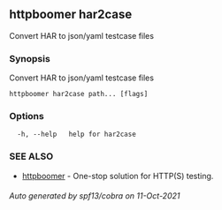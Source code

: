 ## httpboomer har2case

Convert HAR to json/yaml testcase files

### Synopsis

Convert HAR to json/yaml testcase files

```
httpboomer har2case path... [flags]
```

### Options

```
  -h, --help   help for har2case
```

### SEE ALSO

* [httpboomer](httpboomer.md)	 - One-stop solution for HTTP(S) testing.

###### Auto generated by spf13/cobra on 11-Oct-2021
